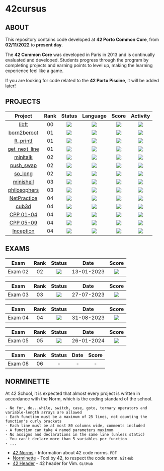 # 42cursus
## ABOUT
This repository contains code developed at **42 Porto Common Core**, from **02/11/2022** to **present day**. </br>

The **42 Common Core** was developed in Paris in 2013 and is continually evaluated and developed. Students progress through the program by completing projects and earning points to level up, making the learning experience feel like a game.

If you are looking for code related to the **42 Porto Piscine**, it will be added later!

## PROJECTS
<div align="center">

| Project | Rank | Status | Language | Score | Activity |
| :---: | :---: | :---: | :---: | :---: | :---: |
| [libft](https://github.com/lubuper/42cursus/tree/master/first_libft) | 00 | <img src="https://img.shields.io/badge/done-sucess" /> |<img src="https://img.shields.io/github/languages/top/lubuper/first_libft" /> | <img src="https://img.shields.io/badge/125%20%2F%20100%20%E2%98%85-success" /> | <img src="https://img.shields.io/github/last-commit/lubuper/first_libft" /> |
| [born2beroot](https://github.com/lubuper/42cursus/tree/master/born2beroot) | 01 | <img src="https://img.shields.io/badge/done-sucess" /> | <img src="https://img.shields.io/github/languages/top/lubuper/born2beroot" /> | <img src="https://img.shields.io/badge/118%20%2F%20100-success" /> | <img src="https://img.shields.io/github/last-commit/lubuper/born2beroot" /> |
| [ft_printf](https://github.com/lubuper/42cursus/tree/master/ft_printf) | 01 | <img src="https://img.shields.io/badge/done-sucess" /> | <img src="https://img.shields.io/github/languages/top/lubuper/ft_printf" /> | <img src="https://img.shields.io/badge/104%20%2F%20100-success" /> | <img src="https://img.shields.io/github/last-commit/lubuper/ft_printf" /> |
| [get_next_line](https://github.com/lubuper/42cursus/tree/master/get_next_line) | 01 | <img src="https://img.shields.io/badge/done-sucess" /> |<img src="https://img.shields.io/github/languages/top/lubuper/get_next_line" /> | <img src="https://img.shields.io/badge/125%20%2F%20100%20%E2%98%85-success" /> | <img src="https://img.shields.io/github/last-commit/lubuper/get_next_line" /> |
| [minitalk](https://github.com/lubuper/42cursus/tree/master/minitalk) | 02 | <img src="https://img.shields.io/badge/done-sucess" /> | <img src="https://img.shields.io/github/languages/top/lubuper/minitalk" /> | <img src="https://img.shields.io/badge/125%20%2F%20100%20%E2%98%85-success" /> | <img src="https://img.shields.io/github/last-commit/lubuper/minitalk" /> |
| [push_swap](https://github.com/lubuper/42cursus/tree/master/push_swap) | 02 | <img src="https://img.shields.io/badge/done-sucess" /> | <img src="https://img.shields.io/github/languages/top/lubuper/push_swap" /> | <img src="https://img.shields.io/badge/84%20%2F%20100-success" /> | <img src="https://img.shields.io/github/last-commit/lubuper/push_swap" /> |
| [so_long](https://github.com/lubuper/42cursus/tree/master/so_long) | 02 | <img src="https://img.shields.io/badge/done-sucess" /> | <img src="https://img.shields.io/github/languages/top/lubuper/so_long" /> | <img src="https://img.shields.io/badge/125%20%2F%20100%20%E2%98%85-success" /> | <img src="https://img.shields.io/github/last-commit/lubuper/so_long" /> |
| [minishell](https://github.com/lubuper/42cursus/tree/master/minishell) | 03 | <img src="https://img.shields.io/badge/done-sucess" /> | <img src="https://img.shields.io/github/languages/top/lubuper/minishell" /> | <img src="https://img.shields.io/badge/101%20%2F%20100-sucess" /> | <img src="https://img.shields.io/github/last-commit/lubuper/minishell" /> |
| [philosophers](https://github.com/lubuper/42cursus/tree/master/philosophers) | 03 | <img src="https://img.shields.io/badge/done-sucess" /> | <img src="https://img.shields.io/github/languages/top/lubuper/philosophers" /> | <img src="https://img.shields.io/badge/125%20%2F%20100%20%E2%98%85-success" /> | <img src="https://img.shields.io/github/last-commit/lubuper/philosophers" /> |
| [NetPractice](https://github.com/lubuper/42cursus/tree/master/NetPractice) | 04 | <img src="https://img.shields.io/badge/done-sucess" /> | <img src="https://img.shields.io/github/languages/top/lubuper/NetPractice" /> | <img src="https://img.shields.io/badge/100%20%2F%20100-sucess" /> | <img src="https://img.shields.io/github/last-commit/lubuper/NetPractice" /> |
| [cub3d](https://github.com/lubuper/42cursus/tree/master/cub3d) | 04 | <img src="https://img.shields.io/badge/done-sucess" /> |<img src="https://img.shields.io/github/languages/top/lubuper/cub3d" /> | <img src="https://img.shields.io/badge/125%20%2F%20100%20%E2%98%85-success" /> | <img src="https://img.shields.io/github/last-commit/lubuper/cub3d" /> |
| [CPP 01-04](https://github.com/lubuper/42cursus/tree/master/CPP%2000-04) | 04 | <img src="https://img.shields.io/badge/done-sucess" /> |<img src="https://img.shields.io/github/languages/top/lubuper/CPP%2000-04" /> | <img src="https://img.shields.io/badge/90%20%2F%20100-success" /> | <img src="https://img.shields.io/github/last-commit/lubuper/CPP%2000-04" /> |
| [CPP 05-09](https://github.com/lubuper/42cursus/tree/master/CPP%2005-09) | 04 | <img src="https://img.shields.io/badge/done-sucess" /> |<img src="https://img.shields.io/github/languages/top/lubuper/CPP%2005-09" /> | <img src="https://img.shields.io/badge/93%20%2F%20100-success" /> | <img src="https://img.shields.io/github/last-commit/lubuper/CPP%2005-09" /> |
| [Inception](https://github.com/lubuper/42cursus/tree/master/inception) | 04 | <img src="https://img.shields.io/badge/done-sucess" /> |<img src="https://img.shields.io/github/languages/top/lubuper/inception" /> | <img src="https://img.shields.io/badge/100%20%2F%20100-success" /> | <img src="https://img.shields.io/github/last-commit/lubuper/inception" /> |
</div>

## EXAMS
<div align="center">

| Exam | Rank | Status | Date | Score |
| :---: | :---: | :---: | :---: | :---: |
| Exam 02 | 02 | <img src="https://img.shields.io/badge/sucess-sucess" /> | 13-01-2023 | <img src="https://img.shields.io/badge/100%20%2F%20100%20%E2%98%85-sucess" /> |


| Exam | Rank | Status | Date | Score |
| :---: | :---: | :---: | :---: | :---: |
| Exam 03 | 03 | <img src="https://img.shields.io/badge/sucess-sucess" /> | 27-07-2023 | <img src="https://img.shields.io/badge/100%20%2F%20100%20%20%E2%98%85-sucess" /> |
	
| Exam | Rank | Status | Date | Score |
| :---: | :---: | :---: | :---: | :---: |
| Exam 04 | 04 | <img src="https://img.shields.io/badge/sucess-sucess" /> | 31-08-2023 | <img src="https://img.shields.io/badge/100%20%2F%20100%20%20%E2%98%85-sucess" /> |
	
| Exam | Rank| Status | Date | Score |
| :---: | :---: | :---: | :---: | :---: |
| Exam 05 | 05 | <img src="https://img.shields.io/badge/sucess-sucess" /> | 26-01-2024 | <img src="https://img.shields.io/badge/100%20%2F%20100%20%20%E2%98%85-sucess" /> |
	
| Exam | Rank | Status | Date | Score |
| :---: | :---: | :---: | :---: | :---: |
| Exam 06 | 06 | - | - | - | - |

</div>

## NORMINETTE
At 42 School, it is expected that almost every project is written in accordance with the Norm, which is the coding standard of the school.

```
- No for, do...while, switch, case, goto, ternary operators and variable-length arrays are allowed
- Each function must be a maximum of 25 lines, not counting the function's curly brackets
- Each line must be at most 80 columns wide, comments included
- A function can take 4 named parameters maximum
- No assigns and declarations in the same line (unless static)
- You can't declare more than 5 variables per function
- ...
```

* [42 Norms](https://github.com/lubuper/lubuper/blob/main/42/pdf/en_norm.pdf) - Information about 42 code norms. `PDF`
* [Norminette](https://github.com/42School/norminette) - Tool by 42, to respect the code norm. `GitHub`
* [42 Header](https://github.com/42Paris/42header) - 42 header for Vim. `GitHub`
